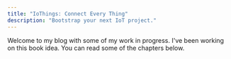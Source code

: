 ```yaml
---
title: "IoThings: Connect Every Thing"
description: "Bootstrap your next IoT project."
---
```


Welcome to my blog with some of my work in progress. I've been working on this book idea. You can read some of the chapters below.
